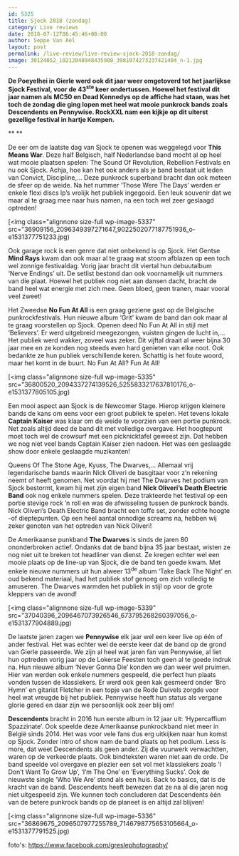 ```yaml
---
id: 5325
title: Sjock 2018 (zondag)
category: Live reviews
date: 2018-07-12T06:45:46+00:00
author: Seppe Van Ael
layout: post
permalink: /live-review/live-review-sjock-2018-zondag/
image: 30124052_10212048948435908_3981074273237421404_n-1.jpg
---
```

**De Poeyelhei in Gierle werd ook dit jaar weer omgetoverd tot het jaarlijkse Sjock Festival, voor de 43<sup>ste</sup> keer ondertussen. Hoewel het festival dit jaar namen als MC50 en Dead Kennedys op de affiche had staan, was het toch de zondag die ging lopen met heel wat mooie punkrock bands zoals Descendents en Pennywise. RockXXL nam een kijkje op dit uiterst gezellige festival in hartje Kempen.**

** **

De eer om de laatste dag van Sjock te openen was weggelegd voor **This Means War**. Deze half Belgisch, half Nederlandse band mocht al op heel wat mooie plaatsen spelen: The Sound Of Revolution, Rebellion Festivals en nu ook Sjock. Achja, hoe kan het ook anders als je band bestaat uit leden van Convict, Discipline,… Deze punkrock superband bracht dan ook meteen de sfeer op de weide. Na het nummer ‘Those Were The Days’ werden er enkele flexi discs lp’s vrolijk het publiek ingegooid. Een leuk souvenir dat we maar al te graag mee naar huis namen, na een toch wel zeer geslaagd optreden!

[<img class="alignnone size-full wp-image-5337" src="36909156_2096349397271647_9022502077187751936_o-e1531377751233.jpg)

Ook garage rock is een genre dat niet onbekend is op Sjock. Het Gentse **Mind Rays** kwam dan ook maar al te graag wat stoom afblazen op een toch wel zonnige festivaldag. Vorig jaar bracht dit viertal hun debuutalbum ‘Nerve Endings’ uit. De setlist bestond dan ook voornamelijk uit nummers van die plaat. Hoewel het publiek nog niet aan dansen dacht, bracht de band heel wat energie met zich mee. Geen bloed, geen tranen, maar vooral veel zweet!

Het Zweedse **No Fun At All** is een graag geziene gast op de Belgische punkrockfestivals. Hun nieuwe album ‘Grit’ kwam de band dan ook maar al te graag voorstellen op Sjock. Openen deed No Fun At All in stijl met ‘Believers’. Er werd uitgebreid meegezongen, vuisten gingen de lucht in,… Het publiek werd wakker, zoveel was zeker. Dit vijftal draait al weer bijna 30 jaar mee en ze konden nog steeds even hard genieten van elke noot. Ook bedankte ze hun publiek verschillende keren. Schattig is het foute woord, maar het komt in de buurt. No Fun At All? Fun At All!

[<img class="alignnone size-full wp-image-5335" src="36800520_2094337274139526_5255833217637810176_o-e1531377805105.jpg)

Een mooi aspect aan Sjock is de Newcomer Stage. Hierop krijgen kleinere bands de kans om eens voor een groot publiek te spelen. Het tevens lokale **Captain Kaiser** was klaar om de weide te voorzien van een portie punkrock. Net zoals altijd deed de band dit met volledige overgave. Het hoogtepunt moet toch wel de crowsurf met een picknicktafel geweest zijn. Dat hebben we nog niet veel bands Captain Kaiser zien nadoen. Het was een geslaagde show door enkele geslaagde muzikanten!

Queens Of The Stone Age, Kyuss, The Dwarves,… Allemaal vrij legendarische bands waarin Nick Oliveri de basgitaar voor z’n rekening neemt of heeft genomen. Net voordat hij met The Dwarves het podium van Sjock bestormt, kwam hij met zijn eigen band **Nick Oliveri’s Death Electric Band** ook nog enkele nummers spelen. Deze trakteerde het festival op een portie stevige rock ’n roll en was de afwisseling tussen de punkrock bands. Nick Oliveri’s Death Electric Band bracht een toffe set, zonder echte hoogte -of dieptepunten. Op een heel aantal onnodige screams na, hebben wij zeker genoten van het optreden van Nick Oliveri!

De Amerikaanse punkband **The Dwarves** is sinds de jaren 80 ononderbroken actief. Ondanks dat de band bijna 35 jaar bestaat, wisten ze nog niet uit te breken tot headliner van dienst. Ze kregen echter wel een mooie plaats op de line-up van Sjock, die de band ten goede kwam. Met enkele nieuwe nummers uit hun alweer 13<sup>de</sup> album ‘Take Back The Night’ en oud bekend materiaal, had het publiek stof genoeg om zich volledig te amuseren. The Dwarves warmden het publiek in stijl op voor de grote kleppers van de avond!

[<img class="alignnone size-full wp-image-5339" src="37040396_2096467073926546_673795268260397056_o-e1531377904889.jpg)

De laatste jaren zagen we **Pennywise** elk jaar wel een keer live op één of ander festival. Het was echter wel de eerste keer dat de band op de grond van Gierle passeerde. We zijn al heel wat jaren fan van Pennywise, al liet hun optreden vorig jaar op de Lokerse Feesten toch geen al te goede indruk na. Hun nieuwe album ‘Never Gonna Die’ konden we dan weer wel pruimen. Hier van werden ook enkele nummers gespeeld, die perfect hun plaats vonden tussen de klassiekers. Er werd ook geen kak gesmeerd onder ‘Bro Hymn’ en gitarist Fletcher in een topje van de Rode Duivels zorgde voor heel wat vreugde bij het publiek. Pennywise heeft hun status als vergane glorie gered en daar zijn we persoonlijk ook zeer blij om!

**Descendents** bracht in 2016 hun eerste album in 12 jaar uit: ‘Hypercaffium Spazzinate’. Ook speelde deze Amerikaanse punkrockband niet meer in België sinds 2014. Het was voor vele fans dus erg uitkijken naar hun komst op Sjock. Zonder intro of show nam de band plaats op het podium. Less is more, dat weet Descendents als geen ander. Zij die vuurwerk verwachtten, waren op de verkeerde plaats. Ook bindteksten waren niet aan de orde. De band speelde vol overgave en plezier een set vol met klassiekers zoals ‘I Don’t Want To Grow Up’, ‘I’m The One’ en ‘Everything Sucks’. Ook de nieuwste single ‘Who We Are’ stond als een huis. Back to basics, dat is de kracht van de band. Descendents heeft bewezen dat ze na al die jaren nog niet uitgespeeld zijn. We kunnen toch concluderen dat Descendents één van de betere punkrock bands op de planeet is en altijd zal blijven!

[<img class="alignnone size-full wp-image-5336" src="36869675_2096507977255789_7146798775653105664_o-e1531377791525.jpg)

foto's: <https://www.facebook.com/greslephotography/>